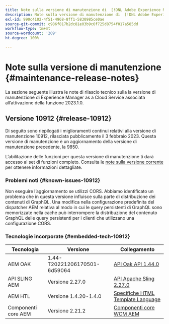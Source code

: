 ```yaml
---
title: Note sulla versione di manutenzione di  [!DNL Adobe Experience Manager]  as a Cloud Service associato all’attivazione della funzione 2023.1.0.
description: Note sulla versione di manutenzione di  [!DNL Adobe Experience Manager]  as a Cloud Service associato all’attivazione della funzione 2023.1.0.
exl-id: 990c4102-4f51-4968-8ff1-5830985ce0ae
source-git-commit: c986f817b2dc81e03b9c6f725d8754f017a585dd
workflow-type: tm+mt
source-wordcount: '209'
ht-degree: 100%

---
```


# Note sulla versione di manutenzione {#maintenance-release-notes}

La sezione seguente illustra le note di rilascio tecnico sulla la versione di manutenzione di Experience Manager as a Cloud Service associata all’attivazione della funzione 2023.1.0.

## Versione 10912 {#release-10912}

Di seguito sono riepilogati i miglioramenti continui relativi alla versione di manutenzione 10912, rilasciata pubblicamente il 3 febbraio 2023. Questa versione di manutenzione è un aggiornamento della versione di manutenzione precedente, la 9850.

L’abilitazione delle funzioni per questa versione di manutenzione ti darà accesso al set di funzioni completo. Consulta le [note sulla versione corrente](/help/release-notes/release-notes-cloud/release-notes-current.md) per ottenere informazioni dettagliate.

### Problemi noti {#known-issues-10912}

Non eseguire l’aggiornamento se utilizzi CORS. Abbiamo identificato un problema che in questa versione influisce sulla parte di distribuzione dei contenuti di GraphQL. Una modifica nella configurazione predefinita del dispatcher AEM relativa al modo in cui le query persistenti di GraphQL sono memorizzate nella cache può interrompere la distribuzione del contenuto GraphQL delle query persistenti per i clienti che utilizzano una configurazione CORS.

### Tecnologie incorporate {#embedded-tech-10912}

| Tecnologia | Versione | Collegamento |
|---|---|---|
| AEM OAK | 1.44-T20221206170501-6d59064 | [API Oak API 1.44.0](https://www.javadoc.io/doc/org.apache.jackrabbit/oak-api/1.44.0/index.html) |
| API SLING AEM | Versione 2.27.0 | [API Apache Sling 2.27.0](https://www.javadoc.io/doc/org.apache.sling/org.apache.sling.api/latest/index.html) |
| AEM HTL | Versione 1.4.20-1.4.0 | [Specifiche HTML Template Language](https://github.com/adobe/htl-spec) |
| Componenti core AEM | Versione 2.21.2 | [Componenti core WCM AEM](https://github.com/adobe/aem-core-wcm-components) |
